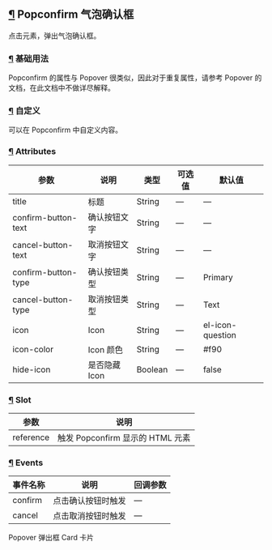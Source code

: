 ## [¶](https://element.eleme.cn/#/zh-CN/component/popconfirm#popconfirm-qi-pao-que-ren-kuang) Popconfirm 气泡确认框

点击元素，弹出气泡确认框。

### [¶](https://element.eleme.cn/#/zh-CN/component/popconfirm#ji-chu-yong-fa) 基础用法

Popconfirm 的属性与 Popover 很类似，因此对于重复属性，请参考 Popover 的文档，在此文档中不做详尽解释。

### [¶](https://element.eleme.cn/#/zh-CN/component/popconfirm#zi-ding-yi) 自定义

可以在 Popconfirm 中自定义内容。

### [¶](https://element.eleme.cn/#/zh-CN/component/popconfirm#attributes) Attributes

| 参数 | 说明 | 类型 | 可选值 | 默认值 |
| --- | --- | --- | --- | --- |
| title | 标题 | String | — | — |
| confirm-button-text | 确认按钮文字 | String | — | — |
| cancel-button-text | 取消按钮文字 | String | — | — |
| confirm-button-type | 确认按钮类型 | String | — | Primary |
| cancel-button-type | 取消按钮类型 | String | — | Text |
| icon | Icon | String | — | el-icon-question |
| icon-color | Icon 颜色 | String | — | #f90 |
| hide-icon | 是否隐藏 Icon | Boolean | — | false |

### [¶](https://element.eleme.cn/#/zh-CN/component/popconfirm#slot) Slot

| 参数 | 说明 |
| --- | --- |
| reference | 触发 Popconfirm 显示的 HTML 元素 |

### [¶](https://element.eleme.cn/#/zh-CN/component/popconfirm#events) Events

| 事件名称 | 说明 | 回调参数 |
| --- | --- | --- |
| confirm | 点击确认按钮时触发 | — |
| cancel | 点击取消按钮时触发 | — |

Popover 弹出框 Card 卡片